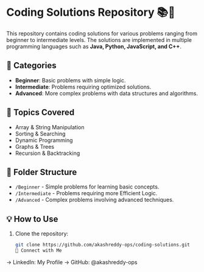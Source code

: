 # Coding Solutions Repository 📚🚀

This repository contains coding solutions for various problems ranging from beginner to intermediate levels. The solutions are implemented in multiple programming languages such as **Java, Python, JavaScript, and C++**.

## 📌 Categories
- **Beginner**: Basic problems with simple logic.
- **Intermediate**: Problems requiring optimized solutions.
- **Advanced**: More complex problems with data structures and algorithms.

## 📜 Topics Covered
- Array & String Manipulation
- Sorting & Searching
- Dynamic Programming
- Graphs & Trees
- Recursion & Backtracking

## 📂 Folder Structure
- `/Beginner` - Simple problems for learning basic concepts.
- `/Intermediate` - Problems requiring more Efficient Logic.
- `/Advanced` - Complex problems involving advanced techniques.

## 💡 How to Use
1. Clone the repository:
   ```bash
   git clone https://github.com/akashreddy-ops/coding-solutions.git
   🔗 Connect with Me
-> LinkedIn: My Profile
-> GitHub: @akashreddy-ops
